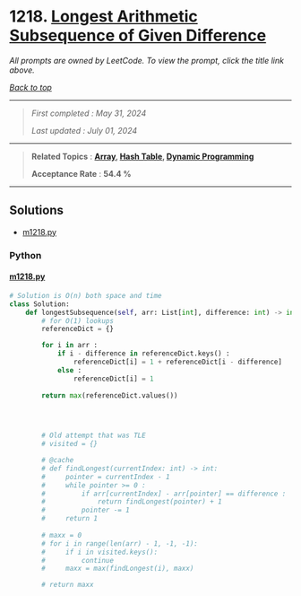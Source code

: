 # 1218. [Longest Arithmetic Subsequence of Given Difference](<https://leetcode.com/problems/longest-arithmetic-subsequence-of-given-difference>)

*All prompts are owned by LeetCode. To view the prompt, click the title link above.*

*[Back to top](<../README.md>)*

------

> *First completed : May 31, 2024*
>
> *Last updated : July 01, 2024*

------

> **Related Topics** : **[Array](<by_topic/Array.md>), [Hash Table](<by_topic/Hash Table.md>), [Dynamic Programming](<by_topic/Dynamic Programming.md>)**
>
> **Acceptance Rate** : **54.4 %**

------

## Solutions

- [m1218.py](<../my-submissions/m1218.py>)
### Python
#### [m1218.py](<../my-submissions/m1218.py>)
```Python
# Solution is O(n) both space and time
class Solution:
    def longestSubsequence(self, arr: List[int], difference: int) -> int:
        # for O(1) lookups
        referenceDict = {}

        for i in arr :
            if i - difference in referenceDict.keys() :
                referenceDict[i] = 1 + referenceDict[i - difference]
            else :
                referenceDict[i] = 1
            
        return max(referenceDict.values())
        



        # Old attempt that was TLE
        # visited = {}

        # @cache
        # def findLongest(currentIndex: int) -> int:
        #     pointer = currentIndex - 1
        #     while pointer >= 0 :
        #         if arr[currentIndex] - arr[pointer] == difference :
        #             return findLongest(pointer) + 1
        #         pointer -= 1
        #     return 1
        
        # maxx = 0
        # for i in range(len(arr) - 1, -1, -1):
        #     if i in visited.keys():
        #         continue
        #     maxx = max(findLongest(i), maxx)

        # return maxx
```

